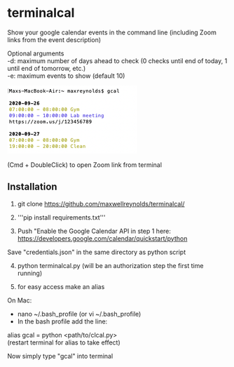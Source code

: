 # terminalcal
Show your google calendar events in the command line (including Zoom links from the event description)

Optional arguments  
-d: maximum number of days ahead to check (0 checks until end of today, 1 until end of tomorrow, etc.)  
-e: maximum events to show (default 10)


![sample](img/sample.png)


(Cmd + DoubleClick) to open Zoom link from terminal



## Installation

1. git clone https://github.com/maxwellreynolds/terminalcal/

2. '''pip install requirements.txt'''

3. Push "Enable the Google Calendar API in step 1 here:
https://developers.google.com/calendar/quickstart/python

Save "credentials.json" in the same directory as python script

4. python terminalcal.py
(will be an authorization step the first time running)


5. for easy access make an alias

On Mac:

- nano ~/.bash_profile (or vi ~/.bash_profile)
- In the bash profile add the line:

alias gcal = python <path/to/clcal.py>  
(restart terminal for alias to take effect)



Now simply type "gcal" into terminal

